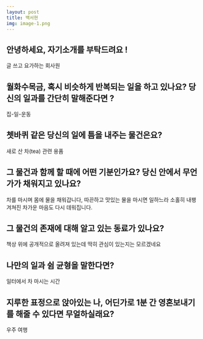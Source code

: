 ```yaml
---
layout: post
title: 백서현
img: image-1.png
---
```



## 안녕하세요, 자기소개를 부탁드려요 !

글 쓰고 요가하는 회사원


## 월화수목금, 혹시 비슷하게 반복되는 일을 하고 있나요? 당신의 일과를 간단히 말해준다면 ?

집-일-운동

## 쳇바퀴 같은 당신의 일에 틈을 내주는 물건은요?

새로 산 차(tea) 관련 용품

## 그 물건과 함께 할 때에 어떤 기분인가요? 당신 안에서 무언가가 채워지고 있나요?

차를 마시며 몸에 물을 채워갑니다, 따끈하고 맛있는 물을 마시면 일하느라 소홀히 내팽겨쳐진 차가운 마음도 다시 데워집니다.


## 그 물건의 존재에 대해 알고 있는 동료가 있나요?

책상 위에 공개적으로 올려져 있는데 딱히 관심이 있는지는 모르겠네요

## 나만의 일과 쉼 균형을 말한다면?

일터에서 차 마시는 시간

## 지루한 표정으로 앉아있는 나, 어딘가로 1분 간 영혼보내기를 해줄 수 있다면 무얼하실래요?

우주 여행
